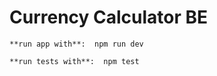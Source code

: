 
# Currency Calculator BE


```
**run app with**:  npm run dev
```
```
**run tests with**:  npm test
```

